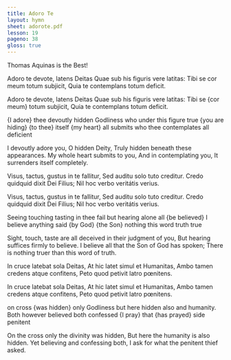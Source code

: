 ```yaml
---
title: Adoro Te
layout: hymn
sheet: adorote.pdf
lesson: 19
pageno: 38
gloss: true
---
```


Thomas Aquinas is the Best!

<div data-gloss>
<p>Adoro te devote, latens Deitas Quae sub his figuris vere latitas: Tibi se cor meum totum subjicit, Quia te contemplans totum deficit.</p>
<p>Adoro te devote, latens Deitas Quae sub his figuris vere latitas: Tibi se {cor meum} totum subjicit, Quia te contemplans totum deficit.</p>
<p>{I adore} thee devoutly hidden Godliness who under this figure true {you are hiding} {to thee} itself {my heart} all submits who thee contemplates all deficient</p>
<p>I devoutly adore you, O hidden Deity,
Truly hidden beneath these appearances.
My whole heart submits to you,
And in contemplating you, It surrenders itself completely.</p>
</div>
<div data-gloss>
<p>Visus, tactus, gustus in te fallitur,
Sed auditu solo tuto creditur.
Credo quidquid dixit Dei Filius;
Nil hoc verbo veritátis verius.</p>
<p>Visus, tactus, gustus in te fallitur,
Sed auditu solo tuto creditur.
Credo quidquid dixit Dei Filius;
Nil hoc verbo veritátis verius.</p>
<p>Seeing touching tasting in thee fail but hearing alone all {be believed} I believe anything said {by God} {the Son} nothing this word truth true</p>
<p>Sight, touch, taste are all deceived in their judgment of you,
But hearing suffices firmly to believe.
I believe all that the Son of God has spoken;
There is nothing truer than this word of truth.</p>
</div>
<div data-gloss>
<p>In cruce latebat sola Deitas,
At hic latet simul et Humanitas,
Ambo tamen credens atque confitens,
Peto quod petivit latro pœnitens.</p>
<p>In cruce latebat sola Deitas,
At hic latet simul et Humanitas,
Ambo tamen credens atque confitens,
Peto quod petivit latro pœnitens.</p>
<p>on cross {was hidden} only Godliness but here hidden also and humanity. Both however believed both confessed {I pray} that {has prayed} side penitent</p>
<p>On the cross only the divinity was hidden,
But here the humanity is also hidden.
Yet believing and confessing both,
I ask for what the penitent thief asked.</p>
</div>
